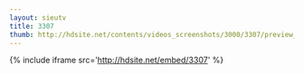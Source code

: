 ```yaml
---
layout: sieutv
title: 3307
thumb: http://hdsite.net/contents/videos_screenshots/3000/3307/preview_360p.mp4.jpg
---
```

{% include iframe src='http://hdsite.net/embed/3307' %}
 
